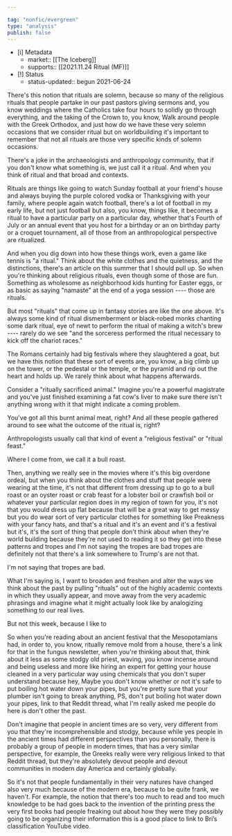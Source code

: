 ```yaml
---

tag: "nonfic/evergreen"
type: "analysis"
publish: false
---
```


- [i] Metadata
	- market:: [[The Iceberg]]
	- supports:: [[2021.11.24 Ritual (MF)]]
- [!] Status
	-  status-updated:: begun 2021-06-24


There's this notion that rituals are solemn, because so many of the religious rituals that people partake in our past pastors giving sermons and, you know weddings where the Catholics take four hours to solidly go through everything, and the taking of the Crown to, you know, Walk around people with the Greek Orthodox, and just how do we have these very solemn occasions that we consider ritual but on worldbuilding it's important to remember that not all rituals are those very specific kinds of solemn occasions. 

There's a joke in the archaeologists and anthropology community, that if you don't know what something is, we just call it a ritual. And when you think of ritual and that broad and contexts. 

Rituals are things like going to watch Sunday football at your friend's house and always buying the purple colored vodka or Thanksgiving with your family, where people again watch football, there's a lot of football in my early life, but not just football but also, you know, things like, it becomes a ritual to have a particular party on a particular day, whether that's Fourth of July or an annual event that you host for a birthday or an on birthday party or a croquet tournament, all of those from an anthropological perspective are ritualized. 

And when you dig down into how these things work, even a game like tennis is "a ritual." Think about the white clothes and the quietness, and the distinctions, there's an article on this summer that I should pull up. So when you're thinking about religious rituals, even though some of those are fun. Something as wholesome as neighborhood kids hunting for Easter eggs, or as basic as saying "namaste" at the end of a yoga session ---- those are rituals. 

But most "rituals" that come up in fantasy stories are like the one above. It's always some kind of ritual dismemberment or black-robed monks chanting some dark ritual, eye of newt to perform the ritual of making a witch's brew ---- rarely do we see "and the sorceress performed the ritual necessary to kick off the chariot races." 

The Romans certainly had big festivals where they slaughtered a goat, but we have this notion that these sort of events are, you know, a big climb up on the tower, or the pedestal or the temple, or the pyramid and rip out the heart and holds up. We rarely think about what happens afterwards. 

Consider a "ritually sacrificed animal." Imagine you're a powerful magistrate and you've just finished examining a fat cow's liver to make sure there isn't anything wrong with it that might indicate a coming problem. 

You've got all this burnt animal meat, right? And all these people gathered around to see what the outcome of the ritual is, right? 

Anthropologists usually call that kind of event a "religious festival" or "ritual feast."

Where I come from, we call it a bull roast. 

Then, anything we really see in the movies where it's this big overdone ordeal, but when you think about the clothes and stuff that people were wearing at the time, it's not that different from dressing up to go to a bull roast or an oyster roast or crab feast for a lobster boil or crawfish boil or whatever your particular region does in my region of town for you, it's not that you would dress up flat because that will be a great way to get messy but you do wear sort of very particular clothes for something like Preakness with your fancy hats, and that's a ritual and it's an event and it's a festival but it's, it's the sort of thing that people don't think about when they're world building because they're not used to reading it so they get into these patterns and tropes and I'm not saying the tropes are bad tropes are definitely not that there's a link somewhere to Trump's are not that. 

I'm not saying that tropes are bad. 

What I'm saying is, I want to broaden and freshen and alter the ways we think about the past by pulling "rituals" out of the highly academic contexts in which they usually appear, and move away from the very academic phrasings and imagine what it might actually look like by analogizing something to our real lives.

But not this week, because I like to 

So when you're reading about an ancient festival that the Mesopotamians had, in order to, you know, ritually remove mold from a house, there's a link for that in the fungus newsletter, when you're thinking about that, think about it less as some stodgy old priest, waving, you know incense around and being useless and more like hiring an expert for getting your house cleaned in a very particular way using chemicals that you don't super understand because hey, Maybe you don't know whether or not it's safe to put boiling hot water down your pipes, but you're pretty sure that your plumber isn't going to break anything, PS, don't put boiling hot water down your pipes, link to that Reddit thread, what I'm really asked me people do here is don't other the past. 

Don't imagine that people in ancient times are so very, very different from you that they're incomprehensible and stodgy, because while yes people in the ancient times had different perspectives than you personally, there is probably a group of people in modern times, that has a very similar perspective, for example, the Greeks really were very religious linked to that Reddit thread, but they're absolutely devout people and devout communities in modern day America and certainly globally.

So it's not that people fundamentally in their very natures have changed also very much because of the modern era, because to be quite frank, we haven't. For example, the notion that there's too much to read and too much knowledge to be had goes back to the invention of the printing press the very first books had people freaking out about how they were they possibly going to be organizing their information this is a good place to link to Bri’s classification YouTube video. 